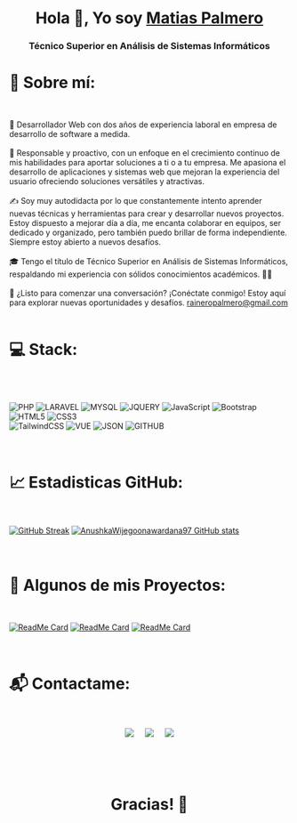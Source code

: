 <h1 align="center">Hola 👋, Yo soy <a href="https://github.com/MatiasPalmero99/" target="blank">
Matias Palmero</a></h1>
<h3 align="center">Técnico Superior en Análisis de Sistemas Informáticos</h3>

# 💫 Sobre mí:
<br>

🚀  Desarrollador Web con dos años de experiencia laboral en empresa de desarrollo de software a medida.<br><br>
🤝 Responsable y proactivo, con un enfoque en el crecimiento continuo de mis habilidades para aportar soluciones a ti o a tu empresa. Me apasiona el desarrollo de aplicaciones y sistemas web que mejoran la experiencia del usuario ofreciendo soluciones versátiles y atractivas.<br><br>
✍️ Soy muy autodidacta por lo que constantemente intento aprender nuevas técnicas y herramientas para crear y desarrollar nuevos proyectos. Estoy dispuesto a mejorar día a día, me encanta colaborar en equipos, ser dedicado y organizado, pero también puedo brillar de forma independiente. Siempre estoy abierto a nuevos desafíos.<br><br>
🎓 Tengo el título de Técnico Superior en Análisis de Sistemas Informáticos, respaldando mi experiencia con sólidos conocimientos académicos. 👨‍🎓<br><br>
📧 ¿Listo para comenzar una conversación? ¡Conéctate conmigo! Estoy aquí para explorar nuevas oportunidades y desafíos.
raineropalmero@gmail.com <br><br>

# 💻 Stack:
<br>
<br>

![PHP](https://img.shields.io/badge/PHP-777BB4?style=for-the-badge&logo=php&logoColor=white) 
![LARAVEL](https://img.shields.io/badge/Laravel-FF2D20?style=for-the-badge&logo=laravel&logoColor=white) 
![MYSQL](https://img.shields.io/badge/MySQL-00000F?style=for-the-badge&logo=mysql&logoColor=white) 
![JQUERY](https://img.shields.io/badge/jQuery-0769AD?style=for-the-badge&logo=jquery&logoColor=white) 
![JavaScript](https://img.shields.io/badge/javascript-%23323330.svg?style=for-the-badge&logo=javascript&logoColor=%23F7DF1E)
![Bootstrap](https://img.shields.io/badge/bootstrap-%23563D7C.svg?style=for-the-badge&logo=bootstrap&logoColor=white) 
![HTML5](https://img.shields.io/badge/html5-%23E34F26.svg?style=for-the-badge&logo=html5&logoColor=white) 
![CSS3](https://img.shields.io/badge/css3-%231572B6.svg?style=for-the-badge&logo=css3&logoColor=white)  
![TailwindCSS](https://img.shields.io/badge/tailwindcss-%2338B2AC.svg?style=for-the-badge&logo=tailwind-css&logoColor=white) 
![VUE](https://img.shields.io/badge/Vue.js-35495E?style=for-the-badge&logo=vue.js&logoColor=4FC08D)
![JSON](https://img.shields.io/badge/json%20web%20tokens-323330?style=for-the-badge&logo=json-web-tokens&logoColor=pink)
![GITHUB](https://img.shields.io/badge/GitHub-100000?style=for-the-badge&logo=github&logoColor=white)
<br>
<br>
<br>


# 📈 Estadisticas GitHub:

<br>

[![GitHub Streak](https://github-readme-streak-stats.herokuapp.com?user=MatiasPalmero99&theme=algolia&date_format=M%20j%5B%2C%20Y%5D)](https://git.io/streak-stats) 
[![AnushkaWijegoonawardana97 GitHub stats](https://github-readme-stats.vercel.app/api?username=MatiasPalmero99&theme=algolia)](https://github.com/AnushkaWijegoonawardana97/github-readme-stats) 
<br>
<br>
<br>


# 🎨 Algunos de mis Proyectos:

<br>
  
[![ReadMe Card](https://github-readme-stats.vercel.app/api/pin/?username=MatiasPalmero99&repo=sistema_ventas)](https://github.com/MatiasPalmero99/sistema_ventas)
[![ReadMe Card](https://github-readme-stats.vercel.app/api/pin/?username=MatiasPalmero99&repo=tribuno)](https://github.com/MatiasPalmero99/tribuno)
[![ReadMe Card](https://github-readme-stats.vercel.app/api/pin/?username=MatiasPalmero99&repo=tribuno_base)](https://github.com/MatiasPalmero99/tribuno_base)
<br>
<br>
<br>

# 📬 Contactame:
<br>
<p align="center">
<a href="https://www.linkedin.com/in/matias-palmero/" target="blank"><img align="center" src="https://img.shields.io/badge/Matias Palmero-0077B5?style=for-the-badge&logo=linkedin&logoColor=white" /></a> &nbsp;&nbsp;&nbsp;  <a href="raineropalmero@gmail.com" target="blank"><img align="center" src="https://img.shields.io/badge/raineropalmero@gmail.com-D14836?style=for-the-badge&logo=gmail&logoColor=white" /></a>    &nbsp;&nbsp;&nbsp;       <a href="https://github.com/MatiasPalmero99" target="blank"><img align="center" src="https://img.shields.io/badge/MatiasPalmero99-100000?style=for-the-badge&logo=github&logoColor=white" /></a>
</p>
<br>
<br>
<br>

<h1 align="center">Gracias! 🤵 </h1>
